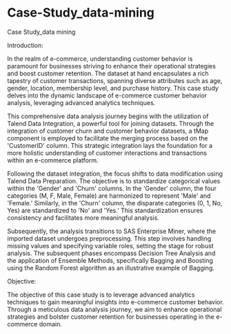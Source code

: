 # Case-Study_data-mining
Case Study_data mining

Introduction:

In the realm of e-commerce, understanding customer behavior is paramount for businesses striving to enhance their operational strategies and boost customer retention. The dataset at hand encapsulates a rich tapestry of customer transactions, spanning diverse attributes such as age, gender, location, membership level, and purchase history. This case study delves into the dynamic landscape of e-commerce customer behavior analysis, leveraging advanced analytics techniques.

This comprehensive data analysis journey begins with the utilization of Talend Data Integration, a powerful tool for joining datasets. Through the integration of customer churn and customer behavior datasets, a tMap component is employed to facilitate the merging process based on the 'CustomerID' column. This strategic integration lays the foundation for a more holistic understanding of customer interactions and transactions within an e-commerce platform.

Following the dataset integration, the focus shifts to data modification using Talend Data Preparation. The objective is to standardize categorical values within the 'Gender' and 'Churn' columns. In the 'Gender' column, the four categories (M, F, Male, Female) are harmonized to represent 'Male' and 'Female.' Similarly, in the 'Churn' column, the disparate categories (0, 1, No, Yes) are standardized to 'No' and 'Yes.' This standardization ensures consistency and facilitates more meaningful analysis.

Subsequently, the analysis transitions to SAS Enterprise Miner, where the imported dataset undergoes preprocessing. This step involves handling missing values and specifying variable roles, setting the stage for robust analysis. The subsequent phases encompass Decision Tree Analysis and the application of Ensemble Methods, specifically Bagging and Boosting using the Random Forest algorithm as an illustrative example of Bagging.

Objective:

The objective of this case study is to leverage advanced analytics techniques to gain meaningful insights into e-commerce customer behavior. Through a meticulous data analysis journey, we aim to enhance operational strategies and bolster customer retention for businesses operating in the e-commerce domain.
